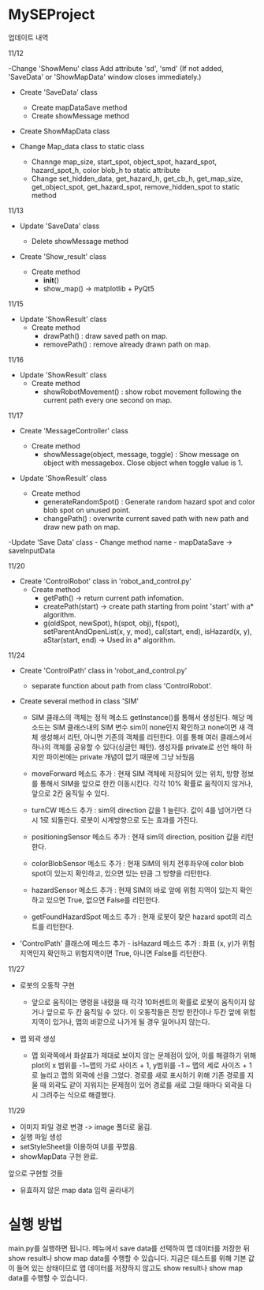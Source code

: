 # MySEProject

업데이트 내역

11/12

-Change 'ShowMenu' class
   Add attribute 'sd', 'smd'  (If not added, 'SaveData' or 'ShowMapData' window closes immediately.)

- Create 'SaveData' class
   - Create mapDataSave method
   - Create showMessage method

- Create ShowMapData class
   

- Change Map_data class to static class
   - Channge map_size, start_spot, object_spot, hazard_spot, hazard_spot_h, color blob_h to static attribute
   - Change set_hidden_data, get_hazard_h, get_cb_h, get_map_size, get_object_spot, get_hazard_spot, remove_hidden_spot to static method

11/13

- Update 'SaveData' class
    - Delete showMessage method

- Create 'Show_result' class
    - Create method
        - __init__()
        - show_map() -> matplotlib + PyQt5

11/15

- Update 'ShowResult' class
    - Create method
         - drawPath() : draw saved path on map.
         - removePath() : remove already drawn path on map.

11/16
- Update 'ShowResult' class
    - Create method
         - showRobotMovement() : show robot movement following the current path every one second on map.

11/17
- Create 'MessageController' class
    - Create method
         - showMessage(object, message, toggle) : Show message on object with messagebox. Close object when toggle value is 1.

- Update 'ShowResult' class
    - Create method
         - generateRandomSpot() : Generate random hazard spot and color blob spot on unused point.
         - changePath() : overwrite current saved path with new path and draw new path on map.
         
-Update 'Save Data' class
    - Change method name
         - mapDataSave -> saveInputData
         

11/20
- Create 'ControlRobot' class in 'robot_and_control.py'
    - Create method
        - getPath() -> return current path infomation.
        - createPath(start) -> create path starting from point 'start' with a* algorithm.
        - g(oldSpot, newSpot), h(spot, obj), f(spot), setParentAndOpenList(x, y, mod), cal(start, end), isHazard(x, y), aStar(start, end)
	-> Used in a* algorithm.

11/24
- Create 'ControlPath' class in 'robot_and_control.py'
     - separate function about path from class 'ControlRobot'.

- Create several method in class 'SIM'
     - SIM 클래스의 객체는 정적 메소드 getInstance()를 통해서 생성된다. 해당 메소드는 SIM 클래스내의 SIM 변수 sim이 none인지 확인하고 none이면 새 객체 생성해서 리턴, 아니면 기존의 객체를 리턴한다. 이를 통해 여러 클래스에서 하나의 객체를 공유할 수 있다(싱글턴 패턴). 생성자를 private로 선언       해야 하지만 파이썬에는 private 개념이 없기 때문에 그냥 놔뒀음

     - moveForward 메소드 추가 : 현재 SIM 객체에 저장되어 있는 위치, 방향 정보를 통해서 SIM을 앞으로 한칸 이동시킨다. 각각 10% 확률로 움직이지 않거나, 앞으로 2칸 움직일 수 있다.

     - turnCW 메소드 추가 : sim의 direction 값을 1 늘린다. 값이 4를 넘어가면 다시 1로 되돌린다. 로봇이 시계방향으로 도는 효과를 가진다.

     - positioningSensor 메소드 추가 : 현재 sim의 direction, position 값을 리턴한다.

     - colorBlobSensor 메소드 추가 : 현재 SIM의 위치 전후좌우에 color blob spot이 있는지 확인하고, 있으면 있는 만큼 그 방향을 리턴한다.

     - hazardSensor 메소드 추가 : 현재 SIM의 바로 앞에 위험 지역이 있는지 확인하고 있으면 True, 없으면 False를 리턴한다.

     - getFoundHazardSpot 메소드 추가 : 현재 로봇이 찾은 hazard spot의 리스트를 리턴한다.

- 'ControlPath' 클래스에 메소드 추가
      - isHazard 메소드 추가 : 좌표 (x, y)가 위험지역인지 확인하고 위험지역이면 True, 아니면 False를 리턴한다.

11/27

- 로봇의 오동작 구현
   - 앞으로 움직이는 명령을 내렸을 때 각각 10퍼센트의 확률로 로봇이 움직이지 않거나 앞으로 두 칸 움직일 수 있다. 이 오동작들은 전방 한칸이나 두칸 앞에 위험 지역이 있거나, 맵의 바깥으로 나가게 될 경우 일어나지 않는다. 

- 맵 외곽 생성
   - 맵 외곽쪽에서 화살표가 제대로 보이지 않는 문제점이 있어, 이를 해결하기 위해 plot의 x 범위를 -1~맵의 가로 사이즈 + 1, y범위를 -1 ~ 맵의 세로 사이즈 + 1로 늘리고 맵의 외곽에 선을 그었다. 경로를 새로 표시하기 위해 기존 경로를 지울 때 외곽도 같이 지워지는 문제점이 있어 경로를 새로 그릴      때마다 외곽을 다시 그려주는 식으로 해결했다.

11/29

- 이미지 파일 경로 변경 -> image 폴더로 옮김.
- 실행 파일 생성
- setStyleSheet을 이용하여 UI를 꾸몄음.
- showMapData 구현 완료.

앞으로 구현할 것들
- 유효하지 않은 map data 입력 골라내기

# 실행 방법

main.py를 실행하면 됩니다. 메뉴에서 save data를 선택하여 맵 데이터를 저장한 뒤 show result나 show map data를 수행할 수 있습니다.
지금은 테스트를 위해 기본 값이 들어 있는 상태이므로 맵 데이터를 저장하지 않고도 show result나 show map data를 수행할 수 있습니다.
